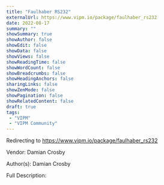 ```yaml
---
title: "Faulhaber RS232"
externalUrl: https://www.vipm.io/package/faulhaber_rs232
date: 2022-08-17
summary: ""
showSummary: true
showAuthor: false
showEdit: false
showData: false
showViews: false
showReadingTime: false
showWordCount: false
showBreadcrumbs: false
showHeadingAnchors: false
sharingLinks: false
showZenMode: false
showPagination: false
showRelatedContent: false
draft: true
tags:
 - "VIPM"
 - "VIPM Community"
---
```


Redirecting to https://www.vipm.io/package/faulhaber_rs232

Vendor: Damian Crosby

Author(s): Damian Crosby
 
Full Description:
